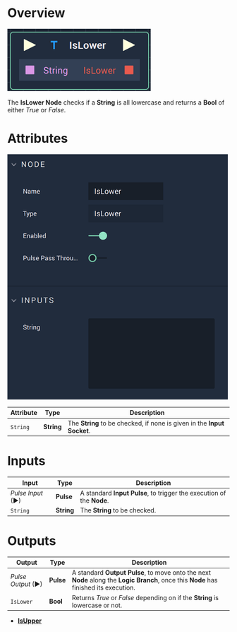 # Overview

![The IsLower Node.](../../.gitbook/assets/islowernode.png)

The **IsLower Node** checks if a **String** is all lowercase and returns a **Bool** of either *True* or *False*. 

# Attributes

![The IsLower Node Attributes.](../../.gitbook/assets/islowerattributes.png)

|Attribute|Type|Description|
|---|---|---|
|`String`|**String**|The **String** to be checked, if none is given in the **Input** **Socket**.|

# Inputs

|Input|Type|Description|
|---|---|---|
|*Pulse Input* (►)|**Pulse**|A standard **Input Pulse**, to trigger the execution of the **Node**.|
|`String`|**String**|The **String** to be checked.|

# Outputs

|Output|Type|Description|
|---|---|---|
|*Pulse Output* (►)|**Pulse**|A standard **Output Pulse**, to move onto the next **Node** along the **Logic Branch**, once this **Node** has finished its execution.|
|`IsLower`|**Bool**|Returns *True* or *False* depending on if the **String** is lowercase or not.|

* [**IsUpper**](isupper.md)

